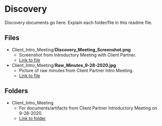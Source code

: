 # Discovery
Discovery documents go here. Explain each folder/file in this readme file.
## Files
- Client_Intro_Meeting/**Discovery_Meeting_Screenshot.png**
    - Screenshot from Introductory Meeting with Client Partner.
    - [Link to file](https://github.com/nmalitz/finWELL-Apps/blob/master/Discovery/Client_Intro_Meeting/Discovery_Meeting_Screenshot.png)
- Client_Intro_Meeting/**Raw_Minutes_9-28-2020.jpg**
    - Picture of raw minutes from Client Partner Intro Meeting.
    - [Link to file](https://github.com/nmalitz/finWELL-Apps/blob/master/Discovery/Client_Intro_Meeting/Raw_Minutes_9-28-2020.jpg)
## Folders
- Client_Intro_Meeting
    - For documents/artifacts from Client Partner Introductory Meeting on 9-28-2020.
    - [Link to folder](https://github.com/nmalitz/finWELL-Apps/blob/master/Discovery/Client_Intro_Meeting)